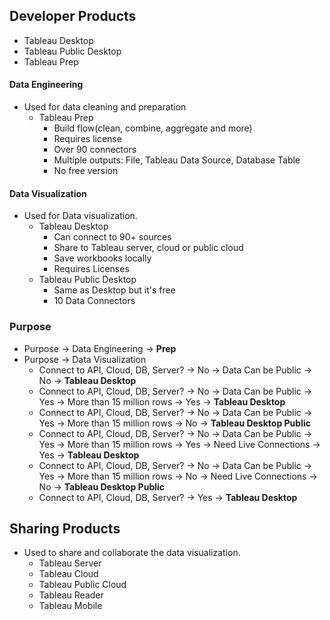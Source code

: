 ## Developer Products
  - Tableau Desktop
  - Tableau Public Desktop
  - Tableau Prep

#### Data Engineering
- Used for data cleaning and preparation
  - Tableau Prep
      - Build flow(clean, combine, aggregate and more)
      - Requires license
      - Over 90 connectors
      - Multiple outputs: File, Tableau Data Source, Database Table
      - No free version 
  
#### Data Visualization 
- Used for Data visualization.
  - Tableau Desktop
    - Can connect to 90+ sources
    - Share to Tableau server, cloud or public cloud
    - Save workbooks locally
    - Requires Licenses
  - Tableau Public Desktop
    - Same as Desktop but it's free
    - 10 Data Connectors

### Purpose
- Purpose -> Data Engineering -> **Prep**
- Purpose -> Data Visualization 
  - Connect to API, Cloud, DB, Server? -> No -> Data Can be Public -> No -> **Tableau Desktop**
  - Connect to API, Cloud, DB, Server? -> No -> Data Can be Public -> Yes -> More than 15 million rows -> Yes -> **Tableau Desktop**
  - Connect to API, Cloud, DB, Server? -> No -> Data Can be Public -> Yes -> More than 15 million rows -> No -> **Tableau Desktop Public**
  - Connect to API, Cloud, DB, Server? -> No -> Data Can be Public -> Yes -> More than 15 million rows -> Yes -> Need Live Connections -> Yes -> **Tableau Desktop**
  - Connect to API, Cloud, DB, Server? -> No -> Data Can be Public -> Yes -> More than 15 million rows -> No -> Need Live Connections -> No -> **Tableau Desktop Public**
  - Connect to API, Cloud, DB, Server? -> Yes -> **Tableau Desktop**

## Sharing Products
- Used to share and collaborate the data visualization.
  - Tableau Server
  - Tableau Cloud
  - Tableau Public Cloud
  - Tableau Reader
  - Tableau Mobile


